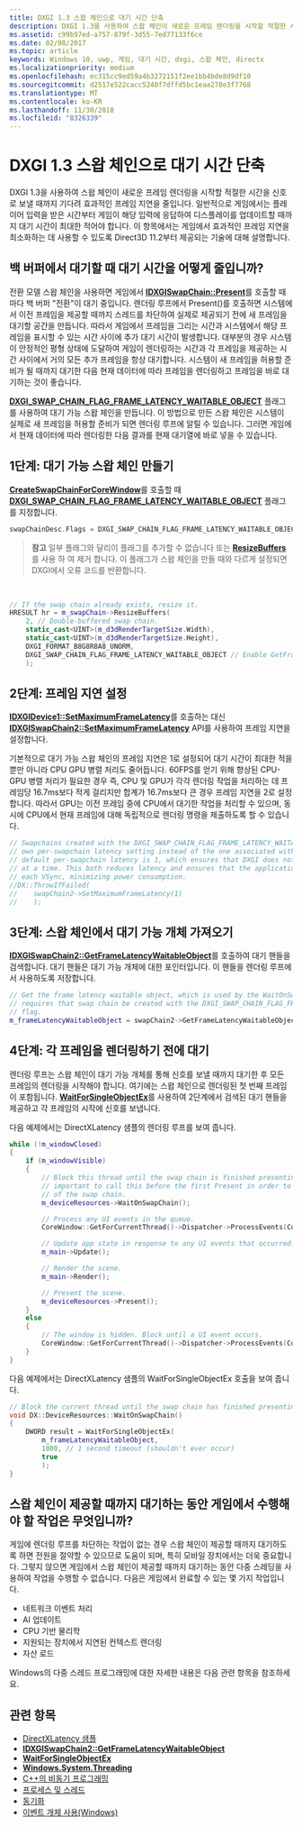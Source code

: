 ```yaml
---
title: DXGI 1.3 스왑 체인으로 대기 시간 단축
description: DXGI 1.3을 사용하여 스왑 체인이 새로운 프레임 렌더링을 시작할 적절한 시간을 신호로 보낼 때까지 기다려 효과적인 프레임 지연을 줄입니다.
ms.assetid: c99b97ed-a757-879f-3d55-7ed77133f6ce
ms.date: 02/08/2017
ms.topic: article
keywords: Windows 10, uwp, 게임, 대기 시간, dxgi, 스왑 체인, directx
ms.localizationpriority: medium
ms.openlocfilehash: ec315cc9ed59a4b3272151f2ee1bb4bde8d9df10
ms.sourcegitcommit: d2517e522cacc5240f7dffd5bc1eaa278e3f7768
ms.translationtype: MT
ms.contentlocale: ko-KR
ms.lasthandoff: 11/30/2018
ms.locfileid: "8326339"
---
```

# <a name="reduce-latency-with-dxgi-13-swap-chains"></a>DXGI 1.3 스왑 체인으로 대기 시간 단축



DXGI 1.3을 사용하여 스왑 체인이 새로운 프레임 렌더링을 시작할 적절한 시간을 신호로 보낼 때까지 기다려 효과적인 프레임 지연을 줄입니다. 일반적으로 게임에서는 플레이어 입력을 받은 시간부터 게임이 해당 입력에 응답하여 디스플레이를 업데이트할 때까지 대기 시간이 최대한 적어야 합니다. 이 항목에서는 게임에서 효과적인 프레임 지연을 최소화하는 데 사용할 수 있도록 Direct3D 11.2부터 제공되는 기술에 대해 설명합니다.

## <a name="how-does-waiting-on-the-back-buffer-reduce-latency"></a>백 버퍼에서 대기할 때 대기 시간을 어떻게 줄입니까?


전환 모델 스왑 체인을 사용하면 게임에서 [**IDXGISwapChain::Present**](https://msdn.microsoft.com/library/windows/desktop/bb174576)를 호출할 때마다 백 버퍼 "전환"이 대기 중입니다. 렌더링 루프에서 Present()를 호출하면 시스템에서 이전 프레임을 제공할 때까지 스레드를 차단하여 실제로 제공되기 전에 새 프레임을 대기할 공간을 만듭니다. 따라서 게임에서 프레임을 그리는 시간과 시스템에서 해당 프레임을 표시할 수 있는 시간 사이에 추가 대기 시간이 발생합니다. 대부분의 경우 시스템이 안정적인 평형 상태에 도달하여 게임이 렌더링하는 시간과 각 프레임을 제공하는 시간 사이에서 거의 모든 추가 프레임을 항상 대기합니다. 시스템이 새 프레임을 허용할 준비가 될 때까지 대기한 다음 현재 데이터에 따라 프레임을 렌더링하고 프레임을 바로 대기하는 것이 좋습니다.

[**DXGI\_SWAP\_CHAIN\_FLAG\_FRAME\_LATENCY\_WAITABLE\_OBJECT**](https://msdn.microsoft.com/library/windows/desktop/bb173076) 플래그를 사용하여 대기 가능 스왑 체인을 만듭니다. 이 방법으로 만든 스왑 체인은 시스템이 실제로 새 프레임을 허용할 준비가 되면 렌더링 루프에 알릴 수 있습니다. 그러면 게임에서 현재 데이터에 따라 렌더링한 다음 결과를 현재 대기열에 바로 넣을 수 있습니다.

## <a name="step-1-create-a-waitable-swap-chain"></a>1단계: 대기 가능 스왑 체인 만들기


[**CreateSwapChainForCoreWindow**](https://msdn.microsoft.com/library/windows/desktop/hh404559)를 호출할 때 [**DXGI\_SWAP\_CHAIN\_FLAG\_FRAME\_LATENCY\_WAITABLE\_OBJECT**](https://msdn.microsoft.com/library/windows/desktop/bb173076) 플래그를 지정합니다.

```cpp
swapChainDesc.Flags = DXGI_SWAP_CHAIN_FLAG_FRAME_LATENCY_WAITABLE_OBJECT; // Enable GetFrameLatencyWaitableObject().
```

> **참고**  일부 플래그와 달리이 플래그를 추가할 수 없습니다 또는 [**ResizeBuffers**](https://msdn.microsoft.com/library/windows/desktop/bb174577)를 사용 하 여 제거 합니다. 이 플래그가 스왑 체인을 만들 때와 다르게 설정되면 DXGI에서 오류 코드를 반환합니다.

 

```cpp
// If the swap chain already exists, resize it.
HRESULT hr = m_swapChain->ResizeBuffers(
    2, // Double-buffered swap chain.
    static_cast<UINT>(m_d3dRenderTargetSize.Width),
    static_cast<UINT>(m_d3dRenderTargetSize.Height),
    DXGI_FORMAT_B8G8R8A8_UNORM,
    DXGI_SWAP_CHAIN_FLAG_FRAME_LATENCY_WAITABLE_OBJECT // Enable GetFrameLatencyWaitableObject().
    );
```

## <a name="step-2-set-the-frame-latency"></a>2단계: 프레임 지연 설정


[**IDXGIDevice1::SetMaximumFrameLatency**](https://msdn.microsoft.com/library/windows/desktop/ff471334)를 호출하는 대신 [**IDXGISwapChain2::SetMaximumFrameLatency**](https://msdn.microsoft.com/library/windows/desktop/dn268313) API를 사용하여 프레임 지연을 설정합니다.

기본적으로 대기 가능 스왑 체인의 프레임 지연은 1로 설정되어 대기 시간이 최대한 적을 뿐만 아니라 CPU GPU 병렬 처리도 줄어듭니다. 60FPS를 얻기 위해 향상된 CPU-GPU 병렬 처리가 필요한 경우 즉, CPU 및 GPU가 각각 렌더링 작업을 처리하는 데 프레임당 16.7ms보다 적게 걸리지만 합계가 16.7ms보다 큰 경우 프레임 지연을 2로 설정합니다. 따라서 GPU는 이전 프레임 중에 CPU에서 대기한 작업을 처리할 수 있으며, 동시에 CPU에서 현재 프레임에 대해 독립적으로 렌더링 명령을 제출하도록 할 수 있습니다.

```cpp
// Swapchains created with the DXGI_SWAP_CHAIN_FLAG_FRAME_LATENCY_WAITABLE_OBJECT flag use their
// own per-swapchain latency setting instead of the one associated with the DXGI device. The
// default per-swapchain latency is 1, which ensures that DXGI does not queue more than one frame
// at a time. This both reduces latency and ensures that the application will only render after
// each VSync, minimizing power consumption.
//DX::ThrowIfFailed(
//    swapChain2->SetMaximumFrameLatency(1)
//    );
```

## <a name="step-3-get-the-waitable-object-from-the-swap-chain"></a>3단계: 스왑 체인에서 대기 가능 개체 가져오기


[**IDXGISwapChain2::GetFrameLatencyWaitableObject**](https://msdn.microsoft.com/library/windows/desktop/dn268309)를 호출하여 대기 핸들을 검색합니다. 대기 핸들은 대기 가능 개체에 대한 포인터입니다. 이 핸들을 렌더링 루프에서 사용하도록 저장합니다.

```cpp
// Get the frame latency waitable object, which is used by the WaitOnSwapChain method. This
// requires that swap chain be created with the DXGI_SWAP_CHAIN_FLAG_FRAME_LATENCY_WAITABLE_OBJECT
// flag.
m_frameLatencyWaitableObject = swapChain2->GetFrameLatencyWaitableObject();
```

## <a name="step-4-wait-before-rendering-each-frame"></a>4단계: 각 프레임을 렌더링하기 전에 대기


렌더링 루프는 스왑 체인이 대기 가능 개체를 통해 신호를 보낼 때까지 대기한 후 모든 프레임의 렌더링을 시작해야 합니다. 여기에는 스왑 체인으로 렌더링된 첫 번째 프레임이 포함됩니다. [**WaitForSingleObjectEx**](https://msdn.microsoft.com/library/windows/desktop/ms687036)를 사용하여 2단계에서 검색된 대기 핸들을 제공하고 각 프레임의 시작에 신호를 보냅니다.

다음 예제에서는 DirectXLatency 샘플의 렌더링 루프를 보여 줍니다.

```cpp
while (!m_windowClosed)
{
    if (m_windowVisible)
    {
        // Block this thread until the swap chain is finished presenting. Note that it is
        // important to call this before the first Present in order to minimize the latency
        // of the swap chain.
        m_deviceResources->WaitOnSwapChain();

        // Process any UI events in the queue.
        CoreWindow::GetForCurrentThread()->Dispatcher->ProcessEvents(CoreProcessEventsOption::ProcessAllIfPresent);

        // Update app state in response to any UI events that occurred.
        m_main->Update();

        // Render the scene.
        m_main->Render();

        // Present the scene.
        m_deviceResources->Present();
    }
    else
    {
        // The window is hidden. Block until a UI event occurs.
        CoreWindow::GetForCurrentThread()->Dispatcher->ProcessEvents(CoreProcessEventsOption::ProcessOneAndAllPending);
    }
}
```

다음 예제에서는 DirectXLatency 샘플의 WaitForSingleObjectEx 호출을 보여 줍니다.

```cpp
// Block the current thread until the swap chain has finished presenting.
void DX::DeviceResources::WaitOnSwapChain()
{
    DWORD result = WaitForSingleObjectEx(
        m_frameLatencyWaitableObject,
        1000, // 1 second timeout (shouldn't ever occur)
        true
        );
}
```

## <a name="what-should-my-game-do-while-it-waits-for-the-swap-chain-to-present"></a>스왑 체인이 제공할 때까지 대기하는 동안 게임에서 수행해야 할 작업은 무엇입니까?


게임에 렌더링 루프를 차단하는 작업이 없는 경우 스왑 체인이 제공할 때까지 대기하도록 하면 전원을 절약할 수 있으므로 도움이 되며, 특히 모바일 장치에서는 더욱 중요합니다. 그렇지 않으면 게임에서 스왑 체인이 제공할 때까지 대기하는 동안 다중 스레딩을 사용하여 작업을 수행할 수 없습니다. 다음은 게임에서 완료할 수 있는 몇 가지 작업입니다.

-   네트워크 이벤트 처리
-   AI 업데이트
-   CPU 기반 물리학
-   지원되는 장치에서 지연된 컨텍스트 렌더링
-   자산 로드

Windows의 다중 스레드 프로그래밍에 대한 자세한 내용은 다음 관련 항목을 참조하세요.

## <a name="related-topics"></a>관련 항목


* [DirectXLatency 샘플](http://go.microsoft.com/fwlink/p/?LinkID=317361)
* [**IDXGISwapChain2::GetFrameLatencyWaitableObject**](https://msdn.microsoft.com/library/windows/desktop/dn268309)
* [**WaitForSingleObjectEx**](https://msdn.microsoft.com/library/windows/desktop/ms687036)
* [**Windows.System.Threading**](https://msdn.microsoft.com/library/windows/apps/br229642)
* [C++의 비동기 프로그래밍](https://msdn.microsoft.com/library/windows/apps/mt187334)
* [프로세스 및 스레드](https://msdn.microsoft.com/library/windows/desktop/ms684841)
* [동기화](https://msdn.microsoft.com/library/windows/desktop/ms686353)
* [이벤트 개체 사용(Windows)](https://msdn.microsoft.com/library/windows/desktop/ms686915)

 

 




